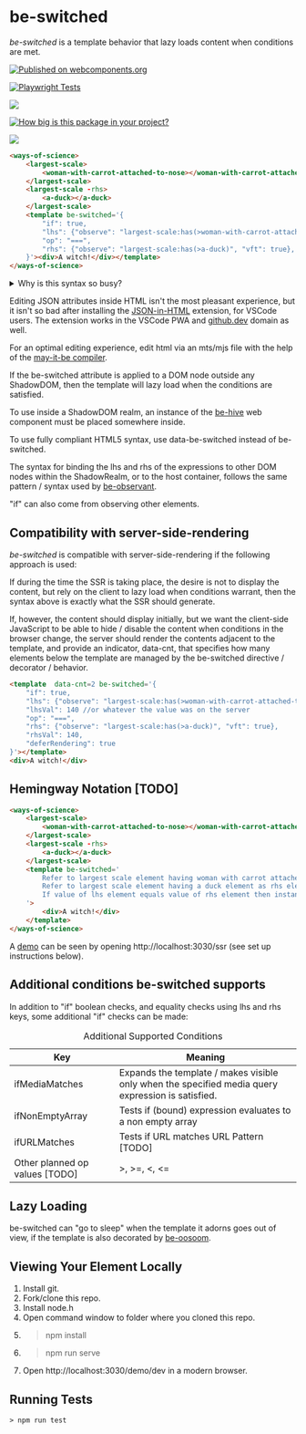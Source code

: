 # be-switched 

*be-switched* is a template behavior that lazy loads content when conditions are met.

[![Published on webcomponents.org](https://img.shields.io/badge/webcomponents.org-published-blue.svg)](https://www.webcomponents.org/element/be-switched)

[![Playwright Tests](https://github.com/bahrus/be-switched/actions/workflows/CI.yml/badge.svg)](https://github.com/bahrus/be-switched/actions/workflows/CI.yml)

<a href="https://nodei.co/npm/be-switched/"><img src="https://nodei.co/npm/be-switched.png"></a>

[![How big is this package in your project?](https://img.shields.io/bundlephobia/minzip/be-switched?style=for-the-badge)](https://bundlephobia.com/result?p=be-switched)

<img src="http://img.badgesize.io/https://cdn.jsdelivr.net/npm/be-switched?compression=gzip">

```html
<ways-of-science>
    <largest-scale>
        <woman-with-carrot-attached-to-nose></woman-with-carrot-attached-to-nose>
    </largest-scale>
    <largest-scale -rhs>
        <a-duck></a-duck>
    </largest-scale>
    <template be-switched='{
        "if": true,
        "lhs": {"observe": "largest-scale:has(>woman-with-carrot-attached-to-nose", "vft": true},
        "op": "===",
        "rhs": {"observe": "largest-scale:has(>a-duck)", "vft": true},
    }'><div>A witch!</div></template>
</ways-of-science>
```

<details>
    <summary>Why is this syntax so busy?</summary>

1.  We are demonstrating a capability most conditional syntax doesn't support -- the ability to monitor siblings (some might consider that a bug rather than a feature.)
2.  In my view, if built-in template instantiation ever lands in the browser, it ought to optionally support the beautiful syntax demonstrated by Vue, and other templating libraries -- not requiring a template wrapper around single element tags.  Because it ought to be able to wrap it in a template during the processing.  However, the syntax we are showing is the syntax that would be delivered to the browser.  And this decorator / behavior, together with its counterpart, be-repeated, aren't guaranteed to be loaded during template instantiation.  In that scenario, where it isn't loaded yet, template instantiation punts, allowing the behavior to perform the conditional logic progressively in the live DOM tree.  We don't want to load content prematurely, because that's wasteful.
</details>

Editing JSON attributes inside HTML isn't the most pleasant experience, but it isn't so bad after installing the [JSON-in-HTML](https://marketplace.visualstudio.com/items?itemName=andersonbruceb.json-in-html) extension, for VSCode users.  The extension works in the VSCode PWA and [github.dev](https://github.dev/bahrus/be-switched) domain as well.

For an optimal editing experience, edit html via an mts/mjs file with the help of the [may-it-be compiler](https://github.com/bahrus/may-it-be).

If the be-switched attribute is applied to a DOM node outside any ShadowDOM, then the template will lazy load when the conditions are satisfied.

To use inside a ShadowDOM realm, an instance of the [be-hive](https://github.dev/bahrus/be-hive) web component must be placed somewhere inside.

To use fully compliant HTML5 syntax, use data-be-switched instead of be-switched.

The syntax for binding the lhs and rhs of the expressions to other DOM nodes within the ShadowRealm, or to the host container, follows the same pattern / syntax used by [be-observant](https://github.com/bahrus/be-observant#syntax-in-depth).

"if" can also come from observing other elements.

## Compatibility with server-side-rendering

*be-switched* is compatible with server-side-rendering if the following approach is used:

If during the time the SSR is taking place, the desire is not to display the content, but rely on the client to lazy load when conditions warrant, then the syntax above is exactly what the SSR should generate.

If, however, the content should display initially, but we want the client-side JavaScript to be able to hide / disable the content when conditions in the browser change, the server should render the contents adjacent to the template, and provide an indicator, data-cnt, that specifies how many elements below the template are managed by the be-switched directive / decorator / behavior.

```html
<template  data-cnt=2 be-switched='{
    "if": true,
    "lhs": {"observe": "largest-scale:has(>woman-with-carrot-attached-to-nose", "vft": true},
    "lhsVal": 140 //or whatever the value was on the server
    "op": "===",
    "rhs": {"observe": "largest-scale:has(>a-duck)", "vft": true},
    "rhsVal": 140,
    "deferRendering": true 
}'></template>
<div>A witch!</div>
```

## Hemingway Notation [TODO]


```html
<ways-of-science>
    <largest-scale>
        <woman-with-carrot-attached-to-nose></woman-with-carrot-attached-to-nose>
    </largest-scale>
    <largest-scale -rhs>
        <a-duck></a-duck>
    </largest-scale>
    <template be-switched='
        Refer to largest scale element having woman with carrot attached to nose element as lhs element.
        Refer to largest scale element having a duck element as rhs element.
        If value of lhs element equals value of rhs element then instantiate.
    '>
        <div>A witch!</div>
    </template>
</ways-of-science>
```




A [demo](https://github.com/bahrus/be-switched/blob/baseline/demo/ssr.html) can be seen by opening http://localhost:3030/ssr (see set up instructions below).



## Additional conditions be-switched supports

In addition to "if" boolean checks, and equality checks using lhs and rhs keys, some additional "if" checks can be made:

<table>
    <caption>Additional Supported Conditions
    <thead>
        <tr>
            <th>Key</th>
            <th>Meaning</th>
        </tr>
    </thead>
    <tbody>
        <tr>
            <td>ifMediaMatches</td>
            <td>Expands the template / makes visible only when the specified media query expression is satisfied.</td>
        </tr>
        <tr>
            <td>ifNonEmptyArray</td>
            <td>Tests if (bound) expression evaluates to a non empty array</td>
        </tr>
        <tr>
            <td>ifURLMatches</td>
            <td>Tests if URL matches URL Pattern [TODO]</td>
        </tr>
        <tr>
            <td>Other planned op values [TODO]</td>
            <td>>, >=, <, <=</td>
    </tbody>
</table>

## Lazy Loading

be-switched can "go to sleep" when the template it adorns goes out of view, if the template is also decorated by [be-oosoom](https://github.com/be-oosoom).

## Viewing Your Element Locally

1.  Install git.
2.  Fork/clone this repo.
3.  Install node.h
4.  Open command window to folder where you cloned this repo.
5.  > npm install
6.  > npm run serve
7.  Open http://localhost:3030/demo/dev in a modern browser.

## Running Tests

```
> npm run test
```